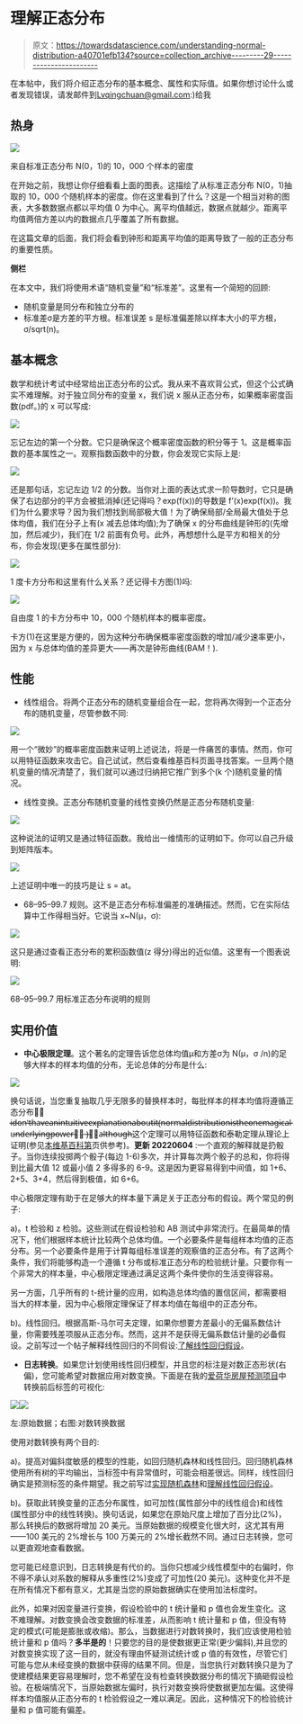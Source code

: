 # 理解正态分布

> 原文：<https://towardsdatascience.com/understanding-normal-distribution-a40701efb134?source=collection_archive---------29----------------------->

在本帖中，我们将介绍正态分布的基本概念、属性和实际值。如果你想讨论什么或者发现错误，请发邮件到[Lvqingchuan@gmail.com](mailto:Lvqingchuan@gmail.com):)给我

## 热身

![](img/05a9d172aa607524fd1ea1716ae3e657.png)

来自标准正态分布 N(0，1)的 10，000 个样本的密度

在开始之前，我想让你仔细看看上面的图表。这描绘了从标准正态分布 N(0，1)抽取的 10，000 个随机样本的密度。你在这里看到了什么？这是一个相当对称的图表，大多数数据点都以平均值 0 为中心。离平均值越远，数据点就越少。距离平均值两倍方差以内的数据点几乎覆盖了所有数据。

在这篇文章的后面，我们将会看到钟形和距离平均值的距离导致了一般的正态分布的重要性质。

**侧栏**

在本文中，我们将使用术语“随机变量”和“标准差”。这里有一个简短的回顾:

*   随机变量是同分布和独立分布的
*   标准差σ是方差的平方根。标准误差 s 是标准偏差除以样本大小的平方根，σ/sqrt(n)。

## 基本概念

数学和统计考试中经常给出正态分布的公式。我从来不喜欢背公式，但这个公式确实不难理解。对于独立同分布的变量 x，我们说 x 服从正态分布，如果概率密度函数(pdf。)的 x 可以写成:

![](img/8b011521f47e567596350c8a57079586.png)

忘记左边的第一个分数。它只是确保这个概率密度函数的积分等于 1。这是概率函数的基本属性之一。观察指数函数中的分数，你会发现它实际上是:

![](img/e02fc72d53f2c5c0c8d3352170250180.png)

还是那句话，忘记左边 1/2 的分数。当你对上面的表达式求一阶导数时，它只是确保了右边部分的平方会被抵消掉(还记得吗？exp(f(x))的导数是 f’(x)exp(f(x))。我们为什么要求导？因为我们想找到局部极大值！为了确保局部/全局最大值处于总体均值，我们在分子上有(x 减去总体均值);为了确保 x 的分布曲线是钟形的(先增加，然后减少)，我们在 1/2 前面有负号。此外，再想想什么是平方和相关的分布，你会发现(更多在属性部分):

![](img/a08f85faac213be3bac36c4d08856e5a.png)

1 度卡方分布和这里有什么关系？还记得卡方图(1)吗:

![](img/d80fa044000448b5df93ca17bbc90a81.png)

自由度 1 的卡方分布中 10，000 个随机样本的概率密度。

卡方(1)在这里是方便的，因为这种分布确保概率密度函数的增加/减少速率更小，因为 x 与总体均值的差异更大——再次是钟形曲线(BAM！).

## 性能

*   线性组合。将两个正态分布的随机变量组合在一起，您将再次得到一个正态分布的随机变量，尽管参数不同:

![](img/f2f54ad0b64e5ec2b204217d76615f2e.png)

用一个“微妙”的概率密度函数来证明上述说法，将是一件痛苦的事情。然而，你可以用特征函数来攻击它。自己试试，然后查看维基百科页面寻找答案。一旦两个随机变量的情况清楚了，我们就可以通过归纳把它推广到多个(k 个)随机变量的情况。

*   线性变换。正态分布随机变量的线性变换仍然是正态分布随机变量:

![](img/9c6ebf0ace3af863db77ef69a399e9d3.png)

这种说法的证明又是通过特征函数。我给出一维情形的证明如下。你可以自己升级到矩阵版本。

![](img/df7efdb89a6f37242a72568a89f6d46f.png)

上述证明中唯一的技巧是让 s = at。

*   68–95–99.7 规则。这不是正态分布标准偏差的准确描述。然而，它在实际估算中工作得相当好。它说当 x~N(μ，σ):

![](img/702670358bc246ce730289a66cdc10ae.png)

这只是通过查看正态分布的累积函数值(z 得分)得出的近似值。这里有一个图表说明:

![](img/8f9958e1c4722153fb91d50cc29fad1c.png)

68–95–99.7 用标准正态分布说明的规则

## 实用价值

*   **中心极限定理**。这个著名的定理告诉您总体均值μ和方差σ为 N(μ，σ /n)的足够大样本的样本均值的分布，无论总体的分布是什么:

![](img/31513b39938ce3edc25e287ed696d503.png)

换句话说，当您重复抽取几乎无限多的替换样本时，每批样本的样本均值将遵循正态分布。̶i̶̶d̶o̶n̶'̶t̶̶h̶a̶v̶e̶̶a̶n̶̶i̶n̶t̶u̶i̶t̶i̶v̶e̶̶e̶x̶p̶l̶a̶n̶a̶t̶i̶o̶n̶̶a̶b̶o̶u̶t̶̶i̶t̶̶(̶n̶o̶r̶m̶a̶l̶̶d̶i̶s̶t̶r̶i̶b̶u̶t̶i̶o̶n̶̶i̶s̶̶t̶h̶e̶̶o̶n̶e̶̶m̶a̶g̶i̶c̶a̶l̶̶u̶n̶d̶e̶r̶l̶y̶i̶n̶g̶̶p̶o̶w̶e̶r̶？̶ ̶)̶、̶a̶l̶t̶h̶o̶u̶g̶h̶这个定理可以用特征函数和泰勒定理从理论上证明(参见[本维基百科第](https://en.wikipedia.org/wiki/Central_limit_theorem)页供参考)。**更新 20220604** :一个直观的解释就是扔骰子。当你连续投掷两个骰子(每边 1-6)多次，并计算每次两个骰子的总和，你将得到比最大值 12 或最小值 2 多得多的 6-9。这是因为更容易得到中间值，如 1+6、2+5、3+4，然后得到极值，如 6+6。

中心极限定理有助于在足够大的样本量下满足关于正态分布的假设。两个常见的例子:

a)。t 检验和 z 检验。这些测试在假设检验和 AB 测试中非常流行。在最简单的情况下，他们根据样本统计比较两个总体均值。一个必要条件是每组样本均值的正态分布。另一个必要条件是用于计算每组标准误差的观察值的正态分布。有了这两个条件，我们将能够构造一个遵循 t 分布或标准正态分布的检验统计量。只要你有一个非常大的样本量，中心极限定理通过满足这两个条件使你的生活变得容易。

另一方面，几乎所有的 t-统计量的应用，如构造总体均值的置信区间，都需要相当大的样本量，因为中心极限定理保证了样本均值在每组中的正态分布。

b)。线性回归。根据高斯-马尔可夫定理，如果你想要方差最小的无偏系数估计量，你需要残差项服从正态分布。然而，这并不是获得无偏系数估计量的必备假设。之前写过一个帖子解释线性回归的不同假设:[了解线性回归假设](https://medium.com/analytics-vidhya/understanding-linear-regression-assumptions-10eee3bc43de)。

*   **日志转换**。如果您计划使用线性回归模型，并且您的标注是对数正态形状(右偏)，您可能希望对数据应用对数变换。下面是在我的[爱荷华房屋预测项目](https://github.com/QingchuanLyu/Predicting-House-Prices)中转换前后标签的可视化:

![](img/090f1e76c39949bb2b8d7c4371c072a7.png)![](img/d31b96b832d75a9fde0aade6eaaf4024.png)

左:原始数据；右图:对数转换数据

使用对数转换有两个目的:

a)。提高对偏斜度敏感的模型的性能，如回归随机森林和线性回归。回归随机森林使用所有树的平均输出，当标签中有异常值时，可能会相差很远。同样，线性回归确实是预测标签的条件期望。我之前写过[实现随机森林](/implementing-random-forest-26dd3e4f55c3)和[理解线性回归假设](https://medium.com/analytics-vidhya/understanding-linear-regression-assumptions-10eee3bc43de)。

b)。获取此转换变量的正态分布属性，如可加性(属性部分中的线性组合)和线性(属性部分中的线性转换)。换句话说，如果您在原始尺度上增加了百分比(2%)，那么转换后的数据将增加 20 美元。当原始数据的规模变化很大时，这尤其有用——100 美元的 2%增长与 100 万美元的 2%增长截然不同。通过日志转换，您可以更直观地查看数据。

您可能已经意识到，日志转换是有代价的。当你只想减少线性模型中的右偏时，你不得不承认对系数的解释从多重性(2%)变成了可加性(20 美元)。这种变化并不是在所有情况下都有意义，尤其是当您的原始数据确实在使用加法标度时。

此外，如果对因变量进行变换，假设检验中的 t 统计量和 p 值也会发生变化。这不难理解。对数变换会改变数据的标准差，从而影响 t 统计量和 p 值，但没有特定的模式(可能是膨胀或收缩)。那么，当数据进行对数转换时，我们应该使用检验统计量和 p 值吗？**多半是的**！只要您的目的是使数据更正常(更少偏斜),并且您的对数变换实现了这一目的，就没有理由怀疑测试统计或 p 值的有效性，尽管它们可能与您从未经变换的数据中获得的结果不同。但是，当您执行对数转换只是为了使建模结果更容易理解时，您不希望在没有检查转换数据分布的情况下搞砸假设检验。在极端情况下，当原始数据左偏时，执行对数变换将使数据更加左偏。这使得样本均值服从正态分布的 t 检验假设之一难以满足。因此，这种情况下的检验统计量和 p 值可能有偏差。